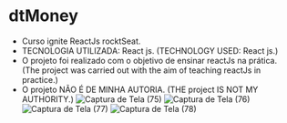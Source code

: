 # dtMoney
- Curso ignite ReactJs rocktSeat.
- TECNOLOGIA UTILIZADA: React js. (TECHNOLOGY USED: React js.)
- O projeto foi realizado com o objetivo de ensinar reactJs na prática. (The project was carried out with the aim of teaching reactJs in practice.)
- O projeto NÃO É DE MINHA AUTORIA. (THE project IS NOT MY AUTHORITY.)
![Captura de Tela (75)](https://github.com/JhonOli/dtMoney/assets/109091389/9184d3bc-aa35-4054-8263-b9525e7a8545)
![Captura de Tela (76)](https://github.com/JhonOli/dtMoney/assets/109091389/18aa39e2-d2f5-4468-9138-b83ab91d8a03)
![Captura de Tela (77)](https://github.com/JhonOli/dtMoney/assets/109091389/81c66800-56ef-46ca-b4f2-220c9139a50c)
![Captura de Tela (78)](https://github.com/JhonOli/dtMoney/assets/109091389/a78500bc-16af-4bc7-8187-12a96dc202cc)
